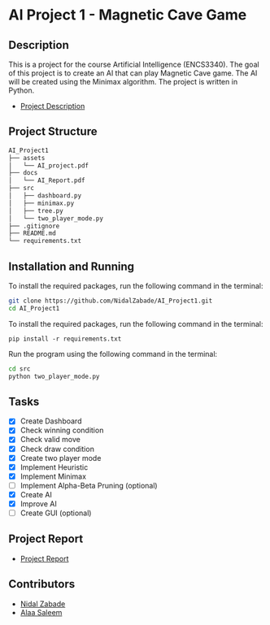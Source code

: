 # AI Project 1 - Magnetic Cave Game

## Description

This is a project for the course Artificial Intelligence (ENCS3340). The goal of this project is to create an AI that can play Magnetic Cave game. The AI will be created using the Minimax algorithm. The project is written in Python.

- [Project Description](./assets/AI_project.pdf)

## Project Structure

```bash
AI_Project1
├── assets
│   └── AI_project.pdf
├── docs
│   └── AI_Report.pdf
├── src
│   ├── dashboard.py
│   ├── minimax.py
│   ├── tree.py
│   └── two_player_mode.py
├── .gitignore
├── README.md
└── requirements.txt
```

## Installation and Running

To install the required packages, run the following command in the terminal:

```bash
git clone https://github.com/NidalZabade/AI_Project1.git
cd AI_Project1
```

To install the required packages, run the following command in the terminal:

`pip install -r requirements.txt`

Run the program using the following command in the terminal:

```bash
cd src
python two_player_mode.py
```

## Tasks

- [x] Create Dashboard
- [x] Check winning condition
- [x] Check valid move
- [x] Check draw condition
- [x] Create two player mode
- [x] Implement Heuristic
- [x] Implement Minimax
- [ ] Implement Alpha-Beta Pruning (optional)
- [x] Create AI
- [x] Improve AI
- [ ] Create GUI (optional)

## Project Report

- [Project Report](AI_Report.pdf)

## Contributors

- [Nidal Zabade](https://github.com/NidalZabade)
- [Alaa Saleem](https://github.com/alaasaleem)
